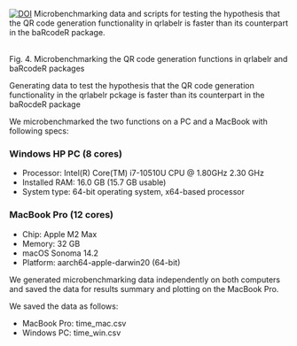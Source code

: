 <!-- badges: start -->
[![DOI](https://zenodo.org/badge/734320211.svg)](https://zenodo.org/doi/10.5281/zenodo.10636680)
Microbenchmarking data and scripts for testing the hypothesis that the QR code generation functionality in qrlabelr is faster than its counterpart in the baRcodeR package.
<!-- badges: end -->
<br>  
Fig. 4. Microbenchmarking the QR code generation functions in qrlabelr and baRcodeR packages

Generating data to test the hypothesis that the QR code generation functionality in the qrlabelr pckage is faster than its counterpart in the baRocdeR package

We microbenchmarked the two functions on a PC and a MacBook with following specs:
### Windows HP PC (8 cores)
- Processor:	Intel(R) Core(TM) i7-10510U CPU @ 1.80GHz   2.30 GHz
- Installed RAM:	16.0 GB (15.7 GB usable)
- System type:	64-bit operating system, x64-based processor

### MacBook Pro (12 cores)
- Chip: Apple M2 Max
- Memory: 32 GB
- macOS Sonoma 14.2
- Platform: aarch64-apple-darwin20 (64-bit)

We generated microbenchmarking data independently on both computers and saved the data for results summary and plotting on the MacBook Pro.

We saved the data as follows:
- MacBook Pro: time_mac.csv
- Windows PC: time_win.csv
